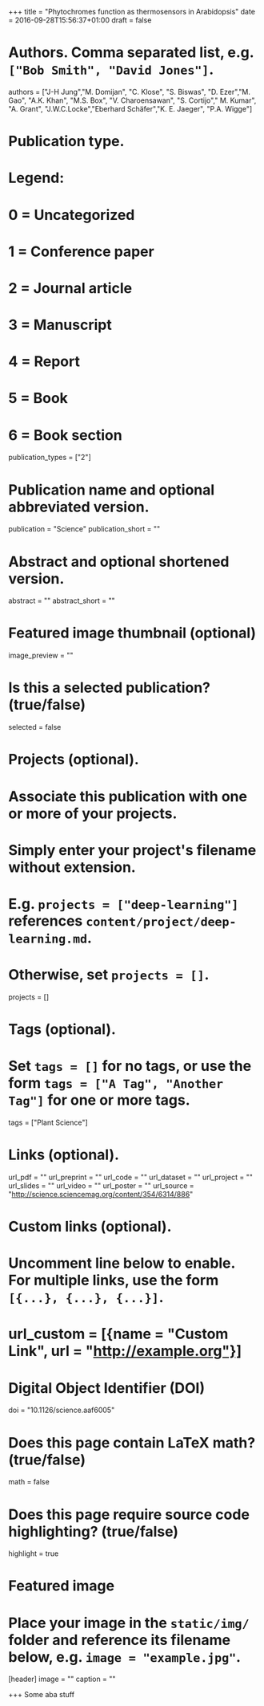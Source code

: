 +++
title = "Phytochromes function as thermosensors in Arabidopsis"
date = 2016-09-28T15:56:37+01:00
draft = false

# Authors. Comma separated list, e.g. `["Bob Smith", "David Jones"]`.
authors = ["J-H Jung","M. Domijan", "C. Klose", "S. Biswas", "D. Ezer","M. Gao", "A.K. Khan", "M.S. Box", "V. Charoensawan", "S. Cortijo"," M. Kumar", "A. Grant", "J.W.C.Locke","Eberhard Schäfer","K. E. Jaeger", "P.A. Wigge"]

# Publication type.
# Legend:
# 0 = Uncategorized
# 1 = Conference paper
# 2 = Journal article
# 3 = Manuscript
# 4 = Report
# 5 = Book
# 6 = Book section
publication_types = ["2"]

# Publication name and optional abbreviated version.
publication = "Science"
publication_short = ""

# Abstract and optional shortened version.
abstract = ""
abstract_short = ""

# Featured image thumbnail (optional)
image_preview = ""

# Is this a selected publication? (true/false)
selected = false

# Projects (optional).
#   Associate this publication with one or more of your projects.
#   Simply enter your project's filename without extension.
#   E.g. `projects = ["deep-learning"]` references `content/project/deep-learning.md`.
#   Otherwise, set `projects = []`.
projects = []

# Tags (optional).
#   Set `tags = []` for no tags, or use the form `tags = ["A Tag", "Another Tag"]` for one or more tags.
tags = ["Plant Science"]

# Links (optional).
url_pdf = ""
url_preprint = ""
url_code = ""
url_dataset = ""
url_project = ""
url_slides = ""
url_video = ""
url_poster = ""
url_source = "http://science.sciencemag.org/content/354/6314/886"

# Custom links (optional).
#   Uncomment line below to enable. For multiple links, use the form `[{...}, {...}, {...}]`.
# url_custom = [{name = "Custom Link", url = "http://example.org"}]

# Digital Object Identifier (DOI)
doi = "10.1126/science.aaf6005"

# Does this page contain LaTeX math? (true/false)
math = false

# Does this page require source code highlighting? (true/false)
highlight = true

# Featured image
# Place your image in the `static/img/` folder and reference its filename below, e.g. `image = "example.jpg"`.
[header]
image = ""
caption = ""

+++
Some aba stuff
